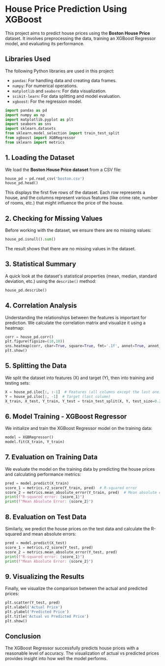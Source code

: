 
# House Price Prediction Using XGBoost

This project aims to predict house prices using the **Boston House Price** dataset. It involves preprocessing the data, training an XGBoost Regressor model, and evaluating its performance.

## Libraries Used

The following Python libraries are used in this project:

- `pandas`: For handling data and creating data frames.
- `numpy`: For numerical operations.
- `matplotlib` and `seaborn`: For data visualization.
- `scikit-learn`: For data splitting and model evaluation.
- `xgboost`: For the regression model.

```python
import pandas as pd
import numpy as np
import matplotlib.pyplot as plt
import seaborn as sns
import sklearn.datasets
from sklearn.model_selection import train_test_split
from xgboost import XGBRegressor
from sklearn import metrics
```

## 1. Loading the Dataset

We load the **Boston House Price dataset** from a CSV file:

```python
house_pd = pd.read_csv('boston.csv')
house_pd.head()
```

This displays the first five rows of the dataset. Each row represents a house, and the columns represent various features (like crime rate, number of rooms, etc.) that might influence the price of the house.

## 2. Checking for Missing Values

Before working with the dataset, we ensure there are no missing values:

```python
house_pd.isnull().sum()
```

The result shows that there are no missing values in the dataset.

## 3. Statistical Summary

A quick look at the dataset's statistical properties (mean, median, standard deviation, etc.) using the `describe()` method:

```python
house_pd.describe()
```

## 4. Correlation Analysis

Understanding the relationships between the features is important for prediction. We calculate the correlation matrix and visualize it using a heatmap:

```python
corr = house_pd.corr()
plt.figure(figsize=(10,10))
sns.heatmap(corr, cbar=True, square=True, fmt='.1f', annot=True, annot_kws={'size':8}, cmap='Blues')
plt.show()
```

## 5. Splitting the Data

We split the dataset into features (X) and target (Y), then into training and testing sets:

```python
X = house_pd.iloc[:, :-1]  # Features (all columns except the last one)
Y = house_pd.iloc[:, -1]  # Target (last column)
X_train, X_test, Y_train, Y_test = train_test_split(X, Y, test_size=0.2, random_state=2)
```

## 6. Model Training - XGBoost Regressor

We initialize and train the XGBoost Regressor model on the training data:

```python
model = XGBRegressor()
model.fit(X_train, Y_train)
```

## 7. Evaluation on Training Data

We evaluate the model on the training data by predicting the house prices and calculating performance metrics:

```python
pred = model.predict(X_train)
score_1 = metrics.r2_score(Y_train, pred)  # R-squared error
score_2 = metrics.mean_absolute_error(Y_train, pred)  # Mean absolute error
print(f"R-squared error: {score_1}")
print(f"Mean Absolute Error: {score_2}")
```

## 8. Evaluation on Test Data

Similarly, we predict the house prices on the test data and calculate the R-squared and mean absolute errors:

```python
pred = model.predict(X_test)
score_1 = metrics.r2_score(Y_test, pred)
score_2 = metrics.mean_absolute_error(Y_test, pred)
print(f"R-squared error: {score_1}")
print(f"Mean Absolute Error: {score_2}")
```

## 9. Visualizing the Results

Finally, we visualize the comparison between the actual and predicted prices:

```python
plt.scatter(Y_test, pred)
plt.xlabel('Actual Price')
plt.ylabel('Predicted Price')
plt.title('Actual vs Predicted Price')
plt.show()
```

## Conclusion

The XGBoost Regressor successfully predicts house prices with a reasonable level of accuracy. The visualization of actual vs predicted prices provides insight into how well the model performs.
